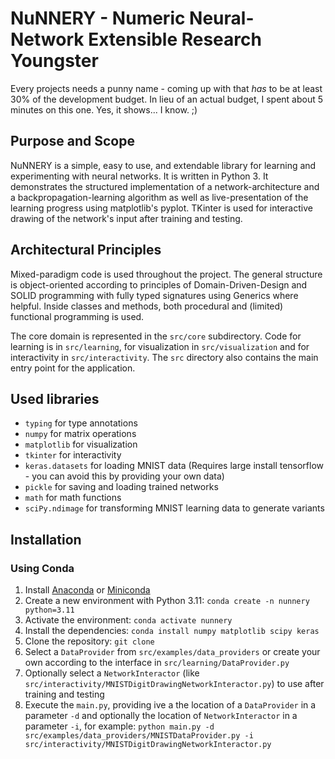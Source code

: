# NuNNERY - Numeric Neural-Network Extensible Research Youngster 
Every projects needs a punny name - coming up with that *has* to be at least 30% of the development budget. In lieu of an actual budget, I spent about 5 minutes on this one. Yes, it shows... I know. ;)

## Purpose and Scope
NuNNERY is a simple, easy to use, and extendable library for learning and experimenting with neural networks. It is written in Python 3. It demonstrates the structured implementation of a network-architecture and a backpropagation-learning algorithm as well as live-presentation of the learning progress using matplotlib's pyplot. TKinter is used for interactive drawing of the network's input after training and testing. 

## Architectural Principles
Mixed-paradigm code is used throughout the project. The general structure is object-oriented according to principles of Domain-Driven-Design and SOLID programming with fully typed signatures using Generics where helpful. Inside classes and methods, both procedural and (limited) functional programming is used.

The core domain is represented in the `src/core` subdirectory. Code for learning is in `src/learning`, for visualization in `src/visualization` and for interactivity in `src/interactivity`. The `src` directory also contains the main entry point for the application.

## Used libraries
* `typing` for type annotations
* `numpy` for matrix operations
* `matplotlib` for visualization
* `tkinter` for interactivity
* `keras.datasets` for loading MNIST data (Requires large install tensorflow - you can avoid this by providing your own data)
* `pickle` for saving and loading trained networks
* `math` for math functions
* `sciPy.ndimage` for transforming MNIST learning data to generate variants

## Installation

### Using Conda
1. Install [Anaconda](https://www.anaconda.com/distribution/) or [Miniconda](https://docs.conda.io/en/latest/miniconda.html)
2. Create a new environment with Python 3.11: `conda create -n nunnery python=3.11`
3. Activate the environment: `conda activate nunnery`
4. Install the dependencies: `conda install numpy matplotlib scipy keras`
5. Clone the repository: `git clone`
6. Select a `DataProvider` from `src/examples/data_providers` or create your own according to the interface in `src/learning/DataProvider.py`
7. Optionally select a `NetworkInteractor` (like `src/interactivity/MNISTDigitDrawingNetworkInteractor.py`) to use after training and testing
7. Execute the `main.py`, providing ive a the location of a `DataProvider` in a parameter `-d` and optionally the location of  `NetworkInteractor` in a parameter `-i`, for example: `python main.py -d src/examples/data_providers/MNISTDataProvider.py -i src/interactivity/MNISTDigitDrawingNetworkInteractor.py`